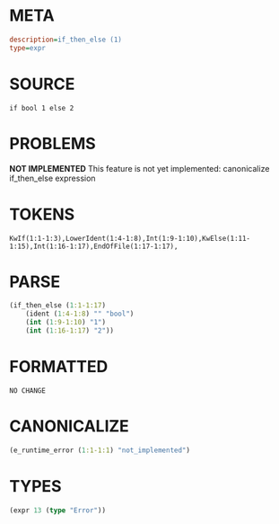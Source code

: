 # META
~~~ini
description=if_then_else (1)
type=expr
~~~
# SOURCE
~~~roc
if bool 1 else 2
~~~
# PROBLEMS
**NOT IMPLEMENTED**
This feature is not yet implemented: canonicalize if_then_else expression

# TOKENS
~~~zig
KwIf(1:1-1:3),LowerIdent(1:4-1:8),Int(1:9-1:10),KwElse(1:11-1:15),Int(1:16-1:17),EndOfFile(1:17-1:17),
~~~
# PARSE
~~~clojure
(if_then_else (1:1-1:17)
	(ident (1:4-1:8) "" "bool")
	(int (1:9-1:10) "1")
	(int (1:16-1:17) "2"))
~~~
# FORMATTED
~~~roc
NO CHANGE
~~~
# CANONICALIZE
~~~clojure
(e_runtime_error (1:1-1:1) "not_implemented")
~~~
# TYPES
~~~clojure
(expr 13 (type "Error"))
~~~